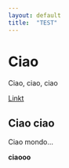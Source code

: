 ```yaml
---
layout: default
title:  "TEST"
---
```


# Ciao

Ciao, ciao, ciao

[Linkt](Link)
<!--more-->

## Ciao ciao

Ciao mondo...

__ciaooo__
